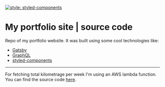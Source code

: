 [![style: styled-components](https://img.shields.io/badge/style-%F0%9F%92%85%20styled--components-orange.svg?colorB=daa357&colorA=db748e)](https://github.com/styled-components/styled-components)

# My portfolio site | source code 
Repo of my portfolio website. It was built using some cool technologies like:
- [Gatsby](https://github.com/gatsbyjs/gatsby)
- [GraphQL](https://github.com/facebook/graphql)
- [styled-components](https://github.com/styled-components/styled-components)

---

For fetching total kilometrage per week I'm using an AWS lambda function. You can find the source code [here](https://github.com/michelemazzucco/week-distance-strava-lambda).
